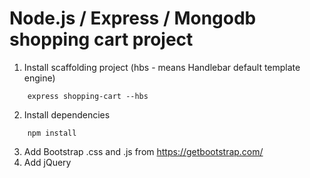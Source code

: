 # Node.js / Express / Mongodb shopping cart project

1. Install scaffolding project (hbs - means Handlebar default template engine)
```
    express shopping-cart --hbs
```
2. Install dependencies
```
    npm install
```
3. Add Bootstrap .css and .js from https://getbootstrap.com/
4. Add jQuery
